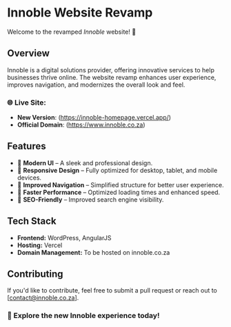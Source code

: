 # Innoble Website Revamp

Welcome to the revamped *Innoble* website! 🚀

## Overview
Innoble is a digital solutions provider, offering innovative services to help businesses thrive online. The website revamp enhances user experience, improves navigation, and modernizes the overall look and feel.

### 🌐 Live Site:
- **New Version**: (https://innoble-homepage.vercel.app/)
- **Official Domain**: (https://www.innoble.co.za)

## Features
- 🔹 **Modern UI** – A sleek and professional design.
- 🔹 **Responsive Design** – Fully optimized for desktop, tablet, and mobile devices.
- 🔹 **Improved Navigation** – Simplified structure for better user experience.
- 🔹 **Faster Performance** – Optimized loading times and enhanced speed.
- 🔹 **SEO-Friendly** – Improved search engine visibility.

## Tech Stack
- **Frontend:** WordPress, AngularJS
- **Hosting:** Vercel
- **Domain Management:** To be hosted on innoble.co.za

## Contributing
If you'd like to contribute, feel free to submit a pull request or reach out to [contact@innoble.co.za].

### 🚀 Explore the new Innoble experience today!

